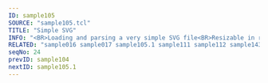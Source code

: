 ```yaml
---
ID: sample105
SOURCE: "sample105.tcl"
TITLE: "Simple SVG"
INFO: "<BR>Loading and parsing a very simple SVG file<BR>Resizable in real-time"
RELATED: "sample016 sample017 sample105.1 sample111 sample112 sample143"
seqNo: 24
prevID: sample104
nextID: sample105.1
---
```

